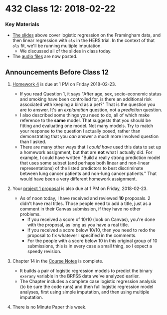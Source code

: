 # 432 Class 12: 2018-02-22

### Key Materials

- [The slides](https://github.com/THOMASELOVE/432-2018/tree/master/slides/class12) above cover logistic regression on the Framingham data, and then linear regression with `ols` in the HERS trial. In the context of that `ols` fit, we'll be running multiple imputation. 
    + We discussed all of the slides in class today.
- The [audio files](https://github.com/THOMASELOVE/432-2018/tree/master/slides/class12) are now posted.

## Announcements Before Class 12

1. [Homework 4](https://github.com/THOMASELOVE/432-2018/tree/master/assignments/hw4) is due at 1 PM on Friday 2018-02-23. 
    - If you read Question 1, it says "After age, sex, socio-economic status and smoking have been controlled for, is there an additional risk associated with keeping a bird as a pet?" That is the question you are to answer. It's an *explanation* question, not a *prediction* question. 
    - I also described some things you need to do, all of which make reference to the **same** model. That suggests that you should be fitting and evaluating one model. Not many models. Try to match your response to the question I actually posed, rather than demonstrating that you *can* answer a much more involved question than I asked.
    - There are many other ways that I *could have* used this data to set up a homework assignment, but that are **not** what I actually did. For example, I could have written "Build a really strong prediction model that uses some subset (and perhaps both linear and non-linear representations) of the listed predictors to best discriminate between lung cancer patients and non-lung cancer patients." That would have been a very different homework assignment. 

2. Your [project 1 proposal](https://github.com/THOMASELOVE/432-2018/blob/master/projects/project1/README.md#the-proposal) is also due at 1 PM on Friday, 2018-02-23.
    - As of noon today, I have received and reviewed **10** proposals. 2 didn't have real titles. Those people need to add a title, just as a comment in their Canvas submission, if they have no other problems.
        - If you received a score of 10/10 (look on Canvas), you're done with the proposal, as long as you have a real title.
        - If you received a score below 10/10, then you need to redo the proposal to fix whatever I specified in the comments. 
        - For the people with a score below 10 in this original group of 10 submissions, this is in every case a small thing, so I expect a speedy revision.  

3. Chapter 14 in the [Course Notes](https://thomaselove.github.io/432-notes/) is complete. 
    - It builds a pair of logistic regression models to predict the binary `exerany` variable in the BRFSS data we've analyzed earlier.
    - The Chapter includes a complete case logistic regression analysis (to be sure the code runs) and then full logistic regression model analyses, first using simple imputation, and then using multiple imputation.

4. There is no Minute Paper this week.
